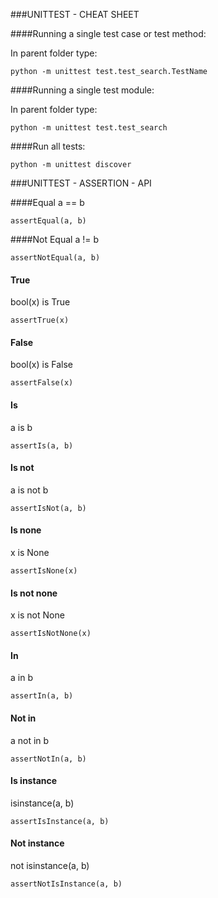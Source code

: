 
###UNITTEST - CHEAT SHEET

####Running a single test case or test method:

In parent folder type:

    python -m unittest test.test_search.TestName

####Running a single test module:

In parent folder type:
    
    python -m unittest test.test_search

####Run all tests:

    python -m unittest discover

###UNITTEST - ASSERTION - API

####Equal
a == b

    assertEqual(a, b)

####Not Equal
a != b

    assertNotEqual(a, b)

#### True
bool(x) is True

    assertTrue(x)

#### False
bool(x) is False

    assertFalse(x)

#### Is
a is b

    assertIs(a, b)

#### Is not
a is not b

    assertIsNot(a, b)

#### Is none
x is None

    assertIsNone(x)

#### Is not none
x is not None

    assertIsNotNone(x)

#### In
a in b

    assertIn(a, b)

#### Not in
a not in b

    assertNotIn(a, b)

#### Is instance
isinstance(a, b)

    assertIsInstance(a, b)

#### Not instance
not isinstance(a, b)

    assertNotIsInstance(a, b)
